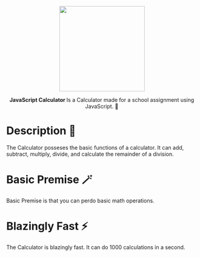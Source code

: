 <p align="center">
<img title="" src="https://img.icons8.com/nolan/512/1A6DFF/C822FF/calculator--v1.png" alt="" width="225" data-align="center">

<p align="center">
<b>JavaScript Calculator </b> Is a Calculator made for a school assignment using JavaScript. 🎉

# Description 🍎

The Calculator posseses the basic functions of a calculator. It can add, subtract, multiply, divide, and calculate the remainder of a division.

# Basic Premise 🪄

Basic Premise is that you can perdo basic math operations.

# Blazingly Fast ⚡

The Calculator is blazingly fast. It can do 1000 calculations in a second.

